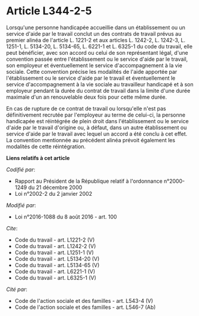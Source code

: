 # Article L344-2-5

Lorsqu'une personne handicapée accueillie dans un établissement ou un service d'aide par le travail conclut un des contrats
de travail prévus au premier alinéa de l'article L. 1221-2 et aux articles L. 1242-2, L. 1242-3, L. 1251-1, L. 5134-20, L.
5134-65, L. 6221-1 et L. 6325-1 du code du travail, elle peut bénéficier, avec son accord ou celui de son représentant légal,
d'une convention passée entre l'établissement ou le service d'aide par le travail, son employeur et éventuellement le service
d'accompagnement à la vie sociale. Cette convention précise les modalités de l'aide apportée par l'établissement ou le
service d'aide par le travail et éventuellement le service d'accompagnement à la vie sociale au travailleur handicapé et à
son employeur pendant la durée du contrat de travail dans la limite d'une durée maximale d'un an renouvelable deux fois pour
cette même durée. 

En cas de rupture de ce contrat de travail ou lorsqu'elle n'est pas définitivement recrutée par l'employeur au terme de
celui-ci, la personne handicapée est réintégrée de plein droit dans l'établissement ou le service d'aide par le travail
d'origine ou, à défaut, dans un autre établissement ou service d'aide par le travail avec lequel un accord a été conclu à cet
effet. La convention mentionnée au précédent alinéa prévoit également les modalités de cette réintégration.

**Liens relatifs à cet article**

_Codifié par_:

  - Rapport au Président de la République relatif à l'ordonnance n°2000-1249 du 21 décembre 2000
  - Loi n°2002-2 du 2 janvier 2002

_Modifié par_:

  - Loi n°2016-1088 du 8 août 2016 - art. 100

_Cite_:

  - Code du travail - art. L1221-2 (V)
  - Code du travail - art. L1242-2 (V)
  - Code du travail - art. L1251-1 (V)
  - Code du travail - art. L5134-20 (V)
  - Code du travail - art. L5134-65 (V)
  - Code du travail - art. L6221-1 (V)
  - Code du travail - art. L6325-1 (V)

_Cité par_:

  - Code de l'action sociale et des familles - art. L543-4 (V)
  - Code de l'action sociale et des familles - art. L546-7 (Ab)
